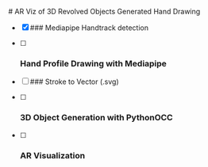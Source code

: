 # AR Viz of 3D Revolved Objects Generated Hand Drawing



- [x] ### Mediapipe Handtrack detection

- [ ] ### Hand Profile Drawing with Mediapipe

- [ ] ### Stroke to Vector (.svg)

- [ ] ### 3D Object Generation with PythonOCC

- [ ] ### AR Visualization

  
